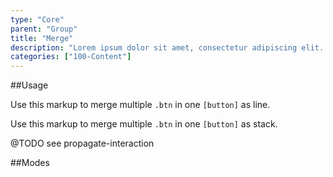 ```yaml
---
type: "Core"
parent: "Group"
title: "Merge"
description: "Lorem ipsum dolor sit amet, consectetur adipiscing elit. Nunc tempus laoreet leo sit amet iaculis."
categories: ["100-Content"]
---
```


##Usage

Use this markup to merge multiple `.btn` in one `[button]` as line.

<script type="text/plain" class="language-markup">
  <button type="button" class="group">
  
    <div class="group_inner">
      <div class="btn">
        <!-- content -->
      </div>
    </div>

    <div class="group_inner">
      <div class="btn">
        <!-- content -->
      </div>
    </div>
    
  </button>
</script>

Use this markup to merge multiple `.btn` in one `[button]` as stack.

<script type="text/plain" class="language-markup">
  <button type="button" class="group">
  
    <div class="group_inner">
      <div class="btn">
        <!-- content -->
      </div>
      
      <div class="btn">
        <!-- content -->
      </div>
      
    </div>
  </button>
</script>

<div class="alert">
  <div class="alert_content">
    @TODO see propagate-interaction
  </div>
</div>

##Modes

<demo>
  <demovanilla src="demos/inline/demos/group/merge-line">
  </demovanilla>
  <demovanilla src="demos/inline/demos/group/merge-stack">
  </demovanilla>
</demo>
